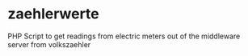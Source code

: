 # zaehlerwerte
PHP Script to get readings from electric meters out of the middleware server from volkszaehler
